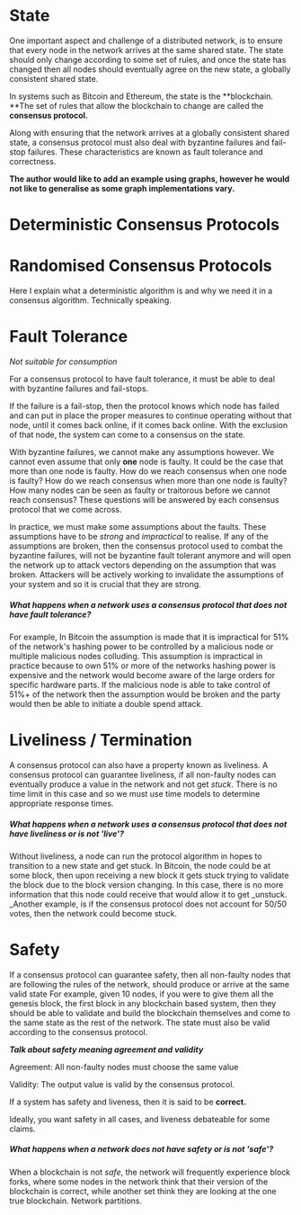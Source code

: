 # State

One important aspect and challenge of a distributed network, is to ensure that every node in the network arrives at the same shared state. The state should only change according to some set of rules, and once the state has changed then all nodes should eventually agree on the new state, a globally consistent shared state.

In systems such as Bitcoin and Ethereum, the state is the **blockchain. **The set of rules that allow the blockchain to change are called the **consensus protocol.**

Along with ensuring that the network arrives at a globally consistent shared state, a consensus protocol must also deal with byzantine failures and fail-stop failures. These characteristics are known as fault tolerance and correctness.

**The author would like to add an example using graphs, however he would not like to generalise as some graph implementations vary.**

# Deterministic Consensus Protocols

# Randomised Consensus Protocols

Here I explain what a deterministic algorithm is and why we need it in a consensus algorithm. Technically speaking.

# Fault Tolerance

_Not suitable for consumption_

For a consensus protocol to have fault tolerance, it must be able to deal with byzantine failures and fail-stops.

If the failure is a fail-stop, then the protocol knows which node has failed and can put in place the proper measures to continue operating without that node, until it comes back online, if it comes back online. With the exclusion of that node, the system can come to a consensus on the state.

With byzantine failures, we cannot make any assumptions however. We cannot even assume that only **one** node is faulty. It could be the case that more than one node is faulty. How do we reach consensus when one node is faulty? How do we reach consensus when more than one node is faulty? How many nodes can be seen as faulty or traitorous before we cannot reach consensus? These questions will be answered by each consensus protocol that we come across.

In practice, we must make some assumptions about the faults. These assumptions have to be _strong_ and _impractical_ to realise. If any of the assumptions are broken, then the consensus protocol used to combat the byzantine failures, will not be byzantine fault tolerant anymore and will open the network up to attack vectors depending on the assumption that was broken. Attackers will be actively working to invalidate the assumptions of your system and so it is crucial that they are strong.

##### What happens when a network uses a consensus protocol that does not have fault tolerance?

For example, In Bitcoin the assumption is made that it is impractical for 51% of the network's hashing power to be controlled by a malicious node or multiple malicious nodes colluding. This assumption is impractical in practice because to own 51% or more of the networks hashing power is expensive and the network would become aware of the large orders for specific hardware parts.  If the malicious node is able to take control of 51%+ of the network then the assumption would be broken and the party would then be able to initiate a double spend attack.

# Liveliness / Termination

A consensus protocol can also have a property known as liveliness. A consensus protocol can guarantee liveliness, if all non-faulty nodes can eventually produce a value in the network and not get _stuck_. There is no time limit in this case and so we must use time models to determine appropriate response times.

##### What happens when a network uses a consensus protocol that does not have liveliness or is not 'live'?

Without liveliness, a node can run the protocol algorithm in hopes to transition to a new state and get stuck. In Bitcoin, the node could be at some block, then upon receiving a new block it gets stuck trying to validate the block due to the block version changing. In this case, there is no more information that this node could receive that would allow it to get \_unstuck. \_Another example, is if the consensus protocol does not account for 50/50 votes, then the network could become stuck.

# Safety

If a consensus protocol can guarantee safety, then all non-faulty nodes that are following the rules of the network, should produce or arrive at the same valid state For example, given 10 nodes, if you were to give them all the genesis block, the first block in any blockchain based system, then they should be able to validate and build the blockchain themselves and come to the same state as the rest of the network. The state must also be valid according to the consensus protocol.

_**Talk about safety meaning agreement and validity**_

Agreement: All non-faulty nodes must choose the same value

Validity: The output value is valid by the consensus protocol.

If a system has safety and liveness, then it is said to be **correct.**

Ideally, you want safety in all cases, and liveness debateable for some claims.

##### What happens when a network does not have safety or is not 'safe'?

When a blockchain is not _safe_, the network will frequently experience block forks, where some nodes in the network think that their version of the blockchain is correct, while another set think they are looking at the one true blockchain. Network partitions.

# 



